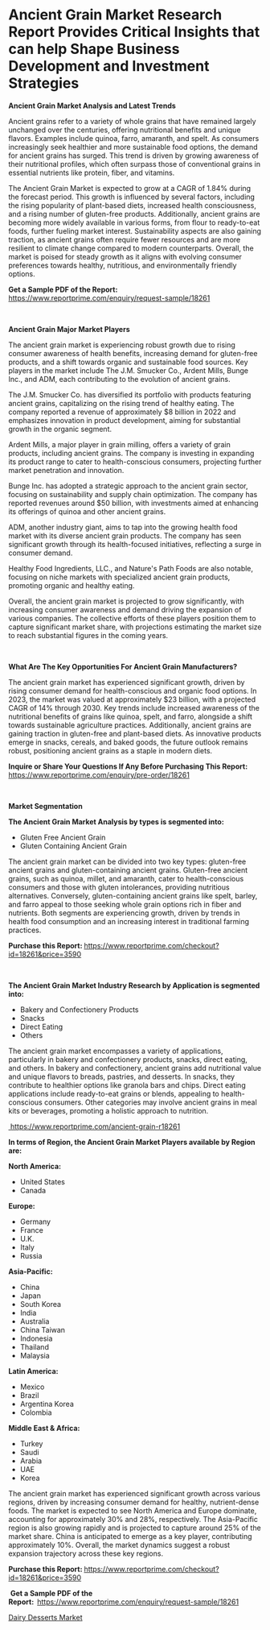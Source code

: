 <p><h1>Ancient Grain Market Research Report Provides Critical Insights that can help Shape Business Development and Investment Strategies</h1></p><p><strong>Ancient Grain Market Analysis and Latest Trends</strong></p>
<p><p>Ancient grains refer to a variety of whole grains that have remained largely unchanged over the centuries, offering nutritional benefits and unique flavors. Examples include quinoa, farro, amaranth, and spelt. As consumers increasingly seek healthier and more sustainable food options, the demand for ancient grains has surged. This trend is driven by growing awareness of their nutritional profiles, which often surpass those of conventional grains in essential nutrients like protein, fiber, and vitamins.</p><p>The Ancient Grain Market is expected to grow at a CAGR of 1.84% during the forecast period. This growth is influenced by several factors, including the rising popularity of plant-based diets, increased health consciousness, and a rising number of gluten-free products. Additionally, ancient grains are becoming more widely available in various forms, from flour to ready-to-eat foods, further fueling market interest. Sustainability aspects are also gaining traction, as ancient grains often require fewer resources and are more resilient to climate change compared to modern counterparts. Overall, the market is poised for steady growth as it aligns with evolving consumer preferences towards healthy, nutritious, and environmentally friendly options.</p></p>
<p><strong>Get a Sample PDF of the Report:&nbsp;</strong> <a href="https://www.reportprime.com/enquiry/request-sample/18261?utm_campaign=3540&utm_medium=2&utm_source=Github&utm_content=ia&utm_term=19032025&utm_id=ancient-grain">https://www.reportprime.com/enquiry/request-sample/18261</a></p>
<p>&nbsp;</p>
<p><strong>Ancient Grain Major Market Players</strong></p>
<p><p>The ancient grain market is experiencing robust growth due to rising consumer awareness of health benefits, increasing demand for gluten-free products, and a shift towards organic and sustainable food sources. Key players in the market include The J.M. Smucker Co., Ardent Mills, Bunge Inc., and ADM, each contributing to the evolution of ancient grains.</p><p>The J.M. Smucker Co. has diversified its portfolio with products featuring ancient grains, capitalizing on the rising trend of healthy eating. The company reported a revenue of approximately $8 billion in 2022 and emphasizes innovation in product development, aiming for substantial growth in the organic segment.</p><p>Ardent Mills, a major player in grain milling, offers a variety of grain products, including ancient grains. The company is investing in expanding its product range to cater to health-conscious consumers, projecting further market penetration and innovation. </p><p>Bunge Inc. has adopted a strategic approach to the ancient grain sector, focusing on sustainability and supply chain optimization. The company has reported revenues around $50 billion, with investments aimed at enhancing its offerings of quinoa and other ancient grains.</p><p>ADM, another industry giant, aims to tap into the growing health food market with its diverse ancient grain products. The company has seen significant growth through its health-focused initiatives, reflecting a surge in consumer demand.</p><p>Healthy Food Ingredients, LLC., and Nature's Path Foods are also notable, focusing on niche markets with specialized ancient grain products, promoting organic and healthy eating.</p><p>Overall, the ancient grain market is projected to grow significantly, with increasing consumer awareness and demand driving the expansion of various companies. The collective efforts of these players position them to capture significant market share, with projections estimating the market size to reach substantial figures in the coming years.</p></p>
<p>&nbsp;</p>
<p><strong>What Are The Key Opportunities For Ancient Grain Manufacturers?</strong></p>
<p><p>The ancient grain market has experienced significant growth, driven by rising consumer demand for health-conscious and organic food options. In 2023, the market was valued at approximately $23 billion, with a projected CAGR of 14% through 2030. Key trends include increased awareness of the nutritional benefits of grains like quinoa, spelt, and farro, alongside a shift towards sustainable agriculture practices. Additionally, ancient grains are gaining traction in gluten-free and plant-based diets. As innovative products emerge in snacks, cereals, and baked goods, the future outlook remains robust, positioning ancient grains as a staple in modern diets.</p></p>
<p><strong>Inquire or Share Your Questions If Any Before Purchasing This Report:</strong> <a href="https://www.reportprime.com/enquiry/pre-order/18261?utm_campaign=3540&utm_medium=2&utm_source=Github&utm_content=ia&utm_term=19032025&utm_id=ancient-grain">https://www.reportprime.com/enquiry/pre-order/18261</a></p>
<p>&nbsp;</p>
<p><strong>Market Segmentation</strong></p>
<p><strong>The Ancient Grain Market Analysis by types is segmented into:</strong></p>
<p><ul><li>Gluten Free Ancient Grain</li><li>Gluten Containing Ancient Grain</li></ul></p>
<p><p>The ancient grain market can be divided into two key types: gluten-free ancient grains and gluten-containing ancient grains. Gluten-free ancient grains, such as quinoa, millet, and amaranth, cater to health-conscious consumers and those with gluten intolerances, providing nutritious alternatives. Conversely, gluten-containing ancient grains like spelt, barley, and farro appeal to those seeking whole grain options rich in fiber and nutrients. Both segments are experiencing growth, driven by trends in health food consumption and an increasing interest in traditional farming practices.</p></p>
<p><strong>Purchase this Report:&nbsp;</strong><a href="https://www.reportprime.com/checkout?id=18261&price=3590&utm_campaign=3540&utm_medium=2&utm_source=Github&utm_content=ia&utm_term=19032025&utm_id=ancient-grain">https://www.reportprime.com/checkout?id=18261&price=3590</a></p>
<p>&nbsp;</p>
<p><strong>The Ancient Grain Market Industry Research by Application is segmented into:</strong></p>
<p><ul><li>Bakery and Confectionery Products</li><li>Snacks</li><li>Direct Eating</li><li>Others</li></ul></p>
<p><p>The ancient grain market encompasses a variety of applications, particularly in bakery and confectionery products, snacks, direct eating, and others. In bakery and confectionery, ancient grains add nutritional value and unique flavors to breads, pastries, and desserts. In snacks, they contribute to healthier options like granola bars and chips. Direct eating applications include ready-to-eat grains or blends, appealing to health-conscious consumers. Other categories may involve ancient grains in meal kits or beverages, promoting a holistic approach to nutrition.</p></p>
<p><a href="https://www.reportprime.com/ancient-grain-r18261?utm_campaign=3540&utm_medium=2&utm_source=Github&utm_content=ia&utm_term=19032025&utm_id=ancient-grain">&nbsp;https://www.reportprime.com/ancient-grain-r18261</a></p>
<p><strong>In terms of Region, the Ancient Grain Market Players available by Region are:</strong></p>
<p>
    <p> <strong> North America: </strong>
        <ul>
            <li>United States</li>
            <li>Canada</li>
        </ul>
        </p> 
    <p> <strong> Europe: </strong>
        <ul>
            <li>Germany</li>
            <li>France</li>
            <li>U.K.</li>
            <li>Italy</li>
            <li>Russia</li>
        </ul>
        </p> 
    <p> <strong> Asia-Pacific: </strong>
        <ul>
            <li>China</li>
            <li>Japan</li>
            <li>South Korea</li>
            <li>India</li>
            <li>Australia</li>
            <li>China Taiwan</li>
            <li>Indonesia</li>
            <li>Thailand</li>
            <li>Malaysia</li>
        </ul>
        </p> 
    <p> <strong> Latin America: </strong>
        <ul>
            <li>Mexico</li>
            <li>Brazil</li>
            <li>Argentina Korea</li>
            <li>Colombia</li>
        </ul>
        </p> 
    <p> <strong> Middle East & Africa: </strong>
        <ul>
            <li>Turkey</li>
            <li>Saudi</li>
            <li>Arabia</li>
            <li>UAE</li>
            <li>Korea</li>
        </ul>
    </p>
    </p>
<p><p>The ancient grain market has experienced significant growth across various regions, driven by increasing consumer demand for healthy, nutrient-dense foods. The market is expected to see North America and Europe dominate, accounting for approximately 30% and 28%, respectively. The Asia-Pacific region is also growing rapidly and is projected to capture around 25% of the market share. China is anticipated to emerge as a key player, contributing approximately 10%. Overall, the market dynamics suggest a robust expansion trajectory across these key regions.</p></p>
<p><strong>Purchase this Report: </strong><a href="https://www.reportprime.com/checkout?id=18261&price=3590&utm_campaign=3540&utm_medium=2&utm_source=Github&utm_content=ia&utm_term=19032025&utm_id=ancient-grain">https://www.reportprime.com/checkout?id=18261&price=3590</a></p>
<p>&nbsp;<strong>Get a Sample PDF of the Report:&nbsp;&nbsp;</strong><a href="https://www.reportprime.com/enquiry/request-sample/18261?utm_campaign=3540&utm_medium=2&utm_source=Github&utm_content=ia&utm_term=19032025&utm_id=ancient-grain">https://www.reportprime.com/enquiry/request-sample/18261</a></p>
<p><strong></strong></p>
<p><p><a href="https://github.com/fraryatena85/Market-Research-Report-List-1/blob/main/dairy-desserts-market.md?utm_campaign=3540&utm_medium=2&utm_source=Github&utm_content=ia&utm_term=19032025&utm_id=ancient-grain">Dairy Desserts Market</a></p></p>